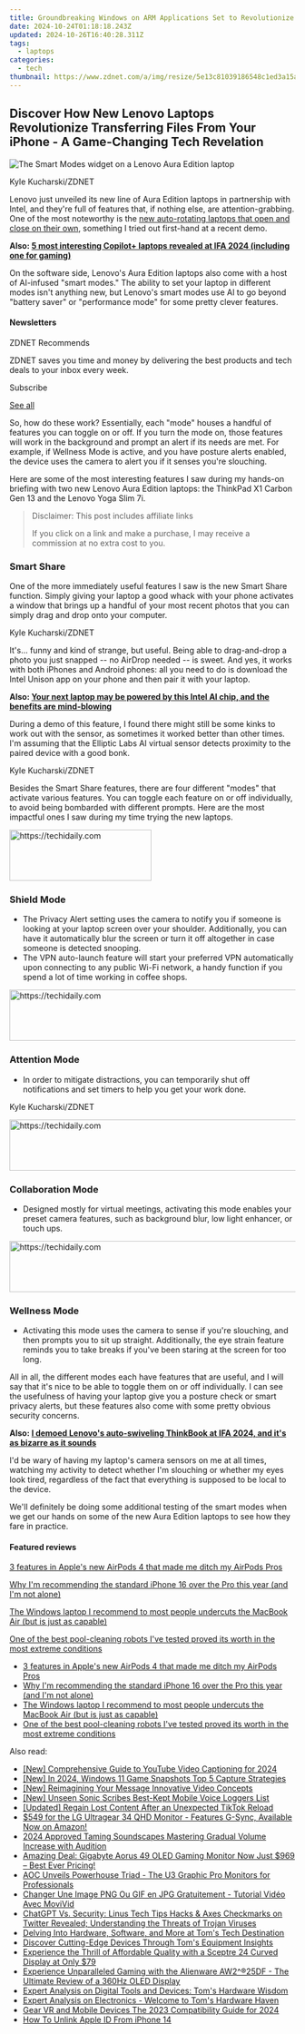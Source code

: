 ```yaml
---
title: Groundbreaking Windows on ARM Applications Set to Revolutionize the Tech Scene - Don't Miss Out!
date: 2024-10-24T01:18:18.243Z
updated: 2024-10-26T16:40:28.311Z
tags:
  - laptops
categories:
  - tech
thumbnail: https://www.zdnet.com/a/img/resize/5e13c81039186548c1ed3a15a32158596bf16921/2024/05/22/a9473de2-a79c-4772-acea-1cee2cf9009d/img-3311.jpg?auto=webp&fit=crop&frame=1&height=172&width=306
---
```


## Discover How New Lenovo Laptops Revolutionize Transferring Files From Your iPhone - A Game-Changing Tech Revelation

![The Smart Modes widget on a Lenovo Aura Edition laptop](https://www.zdnet.com/a/img/resize/8d389462f023f4f7dffa1133a8c7d7c943116510/2024/09/05/df43b78a-3cdd-4bfe-913e-530968566170/dsc02315-copy.jpg?auto=webp&width=1280)

Kyle Kucharski/ZDNET

Lenovo just unveiled its new line of Aura Edition laptops in partnership with Intel, and they're full of features that, if nothing else, are attention-grabbing. One of the most noteworthy is the [new auto-rotating laptops that open and close on their own](https://www.zdnet.com/article/i-demoed-lenovos-auto-swiveling-thinkbook-at-ifa-2024-and-its-as-bizarre-as-it-sounds/), something I tried out first-hand at a recent demo. 

**Also: [5 most interesting Copilot+ laptops revealed at IFA 2024 (including one for gaming)](https://www.zdnet.com/article/5-most-interesting-copilot-laptops-revealed-at-ifa-2024-including-one-for-gaming/)**

On the software side, Lenovo's Aura Edition laptops also come with a host of AI-infused "smart modes." The ability to set your laptop in different modes isn't anything new, but Lenovo's smart modes use AI to go beyond "battery saver" or "performance mode" for some pretty clever features.

#### Newsletters

ZDNET Recommends

ZDNET saves you time and money by delivering the best products and tech deals to your inbox every week.

 Subscribe

[See all](https://www.zdnet.com/newsletters/)

So, how do these work? Essentially, each "mode" houses a handful of features you can toggle on or off. If you turn the mode on, those features will work in the background and prompt an alert if its needs are met. For example, if Wellness Mode is active, and you have posture alerts enabled, the device uses the camera to alert you if it senses you're slouching.

Here are some of the most interesting features I saw during my hands-on briefing with two new Lenovo Aura Edition laptops: the ThinkPad X1 Carbon Gen 13 and the Lenovo Yoga Slim 7i.

>  Disclaimer: This post includes affiliate links
>
>  If you click on a link and make a purchase, I may receive a commission at no extra cost to you.
>

### Smart Share

One of the more immediately useful features I saw is the new Smart Share function. Simply giving your laptop a good whack with your phone activates a window that brings up a handful of your most recent photos that you can simply drag and drop onto your computer.

Kyle Kucharski/ZDNET

It's... funny and kind of strange, but useful. Being able to drag-and-drop a photo you just snapped -- no AirDrop needed -- is sweet. And yes, it works with both iPhones and Android phones: all you need to do is download the Intel Unison app on your phone and then pair it with your laptop.

**Also: [Your next laptop may be powered by this Intel AI chip, and the benefits are mind-blowing](https://www.zdnet.com/article/your-next-laptop-may-be-powered-by-this-intel-ai-chip-and-the-benefits-are-mind-blowing/)**

During a demo of this feature, I found there might still be some kinks to work out with the sensor, as sometimes it worked better than other times. I'm assuming that the Elliptic Labs AI virtual sensor detects proximity to the paired device with a good bonk.

Kyle Kucharski/ZDNET

Besides the Smart Share features, there are four different "modes" that activate various features. You can toggle each feature on or off individually, to avoid being bombarded with different prompts. Here are the most impactful ones I saw during my time trying the new laptops.

<!-- affiliate ads begin -->
<a href="https://bluettius.sjv.io/c/5597632/2139107/17108" target="_top" id="2139107">
  <img src="//a.impactradius-go.com/display-ad/17108-2139107" border="0" alt="https://techidaily.com" width="250" height="90"/>
</a>
<img height="0" width="0" src="https://bluettius.sjv.io/i/5597632/2139107/17108" style="position:absolute;visibility:hidden;" border="0" />
<!-- affiliate ads end -->

### Shield Mode

* The Privacy Alert setting uses the camera to notify you if someone is looking at your laptop screen over your shoulder. Additionally, you can have it automatically blur the screen or turn it off altogether in case someone is detected snooping.
* The VPN auto-launch feature will start your preferred VPN automatically upon connecting to any public Wi-Fi network, a handy function if you spend a lot of time working in coffee shops.

<!-- affiliate ads begin -->
<a href="https://ephamedtechinc.pxf.io/c/5597632/2136625/26400" target="_top" id="2136625">
  <img src="//a.impactradius-go.com/display-ad/26400-2136625" border="0" alt="https://techidaily.com" width="728" height="90"/>
</a>
<img height="0" width="0" src="https://ephamedtechinc.pxf.io/i/5597632/2136625/26400" style="position:absolute;visibility:hidden;" border="0" />
<!-- affiliate ads end -->

### Attention Mode

* In order to mitigate distractions, you can temporarily shut off notifications and set timers to help you get your work done.

Kyle Kucharski/ZDNET

<!-- affiliate ads begin -->
<a href="https://coinrule.sjv.io/c/5597632/1958378/18409" target="_top" id="1958378">
  <img src="//a.impactradius-go.com/display-ad/18409-1958378" border="0" alt="https://techidaily.com" width="728" height="90"/>
</a>
<img height="0" width="0" src="https://coinrule.sjv.io/i/5597632/1958378/18409" style="position:absolute;visibility:hidden;" border="0" />
<!-- affiliate ads end -->

### Collaboration Mode

* Designed mostly for virtual meetings, activating this mode enables your preset camera features, such as background blur, low light enhancer, or touch ups.

<!-- affiliate ads begin -->
<a href="https://appsumo.8odi.net/c/5597632/2118325/7443" target="_top" id="2118325">
  <img src="//a.impactradius-go.com/display-ad/7443-2118325" border="0" alt="https://techidaily.com" width="728" height="90"/>
</a>
<img height="0" width="0" src="https://appsumo.8odi.net/i/5597632/2118325/7443" style="position:absolute;visibility:hidden;" border="0" />
<!-- affiliate ads end -->

### Wellness Mode

* Activating this mode uses the camera to sense if you're slouching, and then prompts you to sit up straight. Additionally, the eye strain feature reminds you to take breaks if you've been staring at the screen for too long.

All in all, the different modes each have features that are useful, and I will say that it's nice to be able to toggle them on or off individually. I can see the usefulness of having your laptop give you a posture check or smart privacy alerts, but these features also come with some pretty obvious security concerns.

**Also: [I demoed Lenovo's auto-swiveling ThinkBook at IFA 2024, and it's as bizarre as it sounds](https://www.zdnet.com/article/i-demoed-lenovos-auto-swiveling-thinkbook-at-ifa-2024-and-its-as-bizarre-as-it-sounds/)**

I'd be wary of having my laptop's camera sensors on me at all times, watching my activity to detect whether I'm slouching or whether my eyes look tired, regardless of the fact that everything is supposed to be local to the device. 

We'll definitely be doing some additional testing of the smart modes when we get our hands on some of the new Aura Edition laptops to see how they fare in practice.

#### Featured reviews

[3 features in Apple's new AirPods 4 that made me ditch my AirPods Pros](https://www.zdnet.com/article/3-features-in-apples-new-airpods-4-that-made-me-ditch-my-airpods-pros/ "3 features in Apple's new AirPods 4 that made me ditch my AirPods Pros")

[Why I'm recommending the standard iPhone 16 over the Pro this year (and I'm not alone)](https://www.zdnet.com/article/why-im-recommending-the-standard-iphone-16-over-the-pro-this-year-and-im-not-alone/ "Why I'm recommending the standard iPhone 16 over the Pro this year (and I'm not alone)")

[The Windows laptop I recommend to most people undercuts the MacBook Air (but is just as capable)](https://www.zdnet.com/article/the-windows-laptop-i-recommend-to-most-people-undercuts-the-macbook-air-but-is-just-as-capable/ "The Windows laptop I recommend to most people undercuts the MacBook Air (but is just as capable)")

[One of the best pool-cleaning robots I've tested proved its worth in the most extreme conditions](https://www.zdnet.com/article/one-of-the-best-pool-cleaning-robots-ive-tested-proved-its-worth-in-the-most-extreme-conditions/ "One of the best pool-cleaning robots I've tested proved its worth in the most extreme conditions")

* [3 features in Apple's new AirPods 4 that made me ditch my AirPods Pros](https://www.zdnet.com/article/3-features-in-apples-new-airpods-4-that-made-me-ditch-my-airpods-pros/ "3 features in Apple's new AirPods 4 that made me ditch my AirPods Pros")
* [Why I'm recommending the standard iPhone 16 over the Pro this year (and I'm not alone)](https://www.zdnet.com/article/why-im-recommending-the-standard-iphone-16-over-the-pro-this-year-and-im-not-alone/ "Why I'm recommending the standard iPhone 16 over the Pro this year (and I'm not alone)")
* [The Windows laptop I recommend to most people undercuts the MacBook Air (but is just as capable)](https://www.zdnet.com/article/the-windows-laptop-i-recommend-to-most-people-undercuts-the-macbook-air-but-is-just-as-capable/ "The Windows laptop I recommend to most people undercuts the MacBook Air (but is just as capable)")
* [One of the best pool-cleaning robots I've tested proved its worth in the most extreme conditions](https://www.zdnet.com/article/one-of-the-best-pool-cleaning-robots-ive-tested-proved-its-worth-in-the-most-extreme-conditions/ "One of the best pool-cleaning robots I've tested proved its worth in the most extreme conditions")

<ins class="adsbygoogle"
     style="display:block"
     data-ad-format="autorelaxed"
     data-ad-client="ca-pub-7571918770474297"
     data-ad-slot="1223367746"></ins>

<ins class="adsbygoogle"
     style="display:block"
     data-ad-client="ca-pub-7571918770474297"
     data-ad-slot="8358498916"
     data-ad-format="auto"
     data-full-width-responsive="true"></ins>

<span class="atpl-alsoreadstyle">Also read:</span>
<div><ul>
<li><a href="https://facebook-video-share.techidaily.com/new-comprehensive-guide-to-youtube-video-captioning-for-2024/"><u>[New] Comprehensive Guide to YouTube Video Captioning for 2024</u></a></li>
<li><a href="https://digital-screen-recording.techidaily.com/new-in-2024-windows-11-game-snapshots-top-5-capture-strategies/"><u>[New] In 2024, Windows 11 Game Snapshots Top 5 Capture Strategies</u></a></li>
<li><a href="https://fox-blue.techidaily.com/new-reimagining-your-message-innovative-video-concepts/"><u>[New] Reimagining Your Message Innovative Video Concepts</u></a></li>
<li><a href="https://visual-screen-recording.techidaily.com/new-unseen-sonic-scribes-best-kept-mobile-voice-loggers-list/"><u>[New] Unseen Sonic Scribes Best-Kept Mobile Voice Loggers List</u></a></li>
<li><a href="https://tiktok-videos.techidaily.com/updated-regain-lost-content-after-an-unexpected-tiktok-reload/"><u>[Updated] Regain Lost Content After an Unexpected TikTok Reload</u></a></li>
<li><a href="https://hardware-reviews.techidaily.com/549-for-the-lg-ultragear-34-qhd-monitor-features-g-sync-available-now-on-amazon/"><u>$549 for the LG Ultragear 34 QHD Monitor - Features G-Sync, Available Now on Amazon!</u></a></li>
<li><a href="https://some-skills.techidaily.com/2024-approved-taming-soundscapes-mastering-gradual-volume-increase-with-audition/"><u>2024 Approved Taming Soundscapes Mastering Gradual Volume Increase with Audition</u></a></li>
<li><a href="https://hardware-reviews.techidaily.com/amazing-deal-gigabyte-aorus-49-oled-gaming-monitor-now-just-969-best-ever-pricing/"><u>Amazing Deal: Gigabyte Aorus 49 OLED Gaming Monitor Now Just $969 – Best Ever Pricing!</u></a></li>
<li><a href="https://hardware-reviews.techidaily.com/aoc-unveils-powerhouse-triad-the-u3-graphic-pro-monitors-for-professionals/"><u>AOC Unveils Powerhouse Triad - The U3 Graphic Pro Monitors for Professionals</u></a></li>
<li><a href="https://technical-tips.techidaily.com/changer-une-image-png-ou-gif-en-jpg-gratuitement-tutorial-video-avec-movivid/"><u>Changer Une Image PNG Ou GIF en JPG Gratuitement - Tutorial Vidéo Avec MoviVid</u></a></li>
<li><a href="https://tech-revival.techidaily.com/chatgpt-vs-security-linus-tech-tips-hacks-and-axes-checkmarks-on-twitter-revealed-understanding-the-threats-of-trojan-viruses/"><u>ChatGPT Vs. Security: Linus Tech Tips Hacks & Axes Checkmarks on Twitter Revealed; Understanding the Threats of Trojan Viruses</u></a></li>
<li><a href="https://hardware-reviews.techidaily.com/delving-into-hardware-software-and-more-at-toms-tech-destination/"><u>Delving Into Hardware, Software, and More at Tom's Tech Destination</u></a></li>
<li><a href="https://hardware-reviews.techidaily.com/discover-cutting-edge-devices-through-toms-equipment-insights/"><u>Discover Cutting-Edge Devices Through Tom's Equipment Insights</u></a></li>
<li><a href="https://hardware-reviews.techidaily.com/experience-the-thrill-of-affordable-quality-with-a-sceptre-24-curved-display-at-only-79/"><u>Experience the Thrill of Affordable Quality with a Sceptre 24 Curved Display at Only $79</u></a></li>
<li><a href="https://hardware-reviews.techidaily.com/experience-unparalleled-gaming-with-the-alienware-aw225df-the-ultimate-review-of-a-360hz-oled-display/"><u>Experience Unparalleled Gaming with the Alienware AW2^®25DF - The Ultimate Review of a 360Hz OLED Display</u></a></li>
<li><a href="https://hardware-reviews.techidaily.com/expert-analysis-on-digital-tools-and-devices-toms-hardware-wisdom/"><u>Expert Analysis on Digital Tools and Devices: Tom's Hardware Wisdom</u></a></li>
<li><a href="https://hardware-reviews.techidaily.com/expert-analysis-on-electronics-welcome-to-toms-hardware-haven/"><u>Expert Analysis on Electronics - Welcome to Tom's Hardware Haven</u></a></li>
<li><a href="https://fox-cloud.techidaily.com/gear-vr-and-mobile-devices-the-2023-compatibility-guide-for-2024/"><u>Gear VR and Mobile Devices The 2023 Compatibility Guide for 2024</u></a></li>
<li><a href="https://apple-account.techidaily.com/how-to-unlink-apple-id-from-iphone-14-by-drfone-ios/"><u>How To Unlink Apple ID From iPhone 14</u></a></li>
</ul></div>

